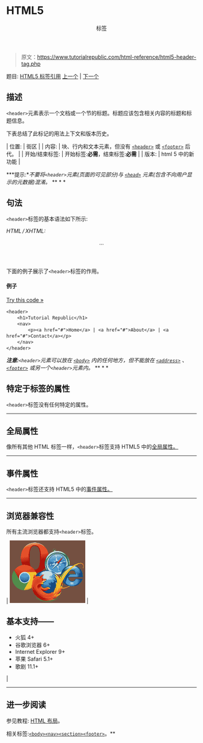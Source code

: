 # HTML5

<header>标签</header>

> 原文：<https://www.tutorialrepublic.com/html-reference/html5-header-tag.php>

题目: [HTML5 标签引用](html5-tags.php) [上一个](html-head-tag.php) | [下一个](html5-hgroup-tag.php)

## 描述

`<header>`元素表示一个文档或一个节的标题。标题应该包含相关内容的标题和标题信息。

下表总结了此标记的用法上下文和版本历史。

| 位置: | 街区 |
| 内容: | 块、行内和文本元素，但没有 [`<header>`](html5-header-tag.php) 或 [`<footer>`](html5-footer-tag.php) 后代。 |
| 开始/结束标签: | 开始标签:**必需**，结束标签:**必需** |
| 版本: | html 5 中的新功能 |

 ***提示:**不要将`<header>`元素(页面的可见部分)与 [`<head>`](html-head-tag.php) 元素(包含不向用户显示的元数据)混淆。*  ** * *

## 句法

`<header>`标签的基本语法如下所示:

*HTML / XHTML:* <header> ... </header>

下面的例子展示了`<header>`标签的作用。

#### 例子

[Try this code »](../codelab.php?topic=html5&file=header-tag "Try this code using online Editor")

```
<header>
    <h1>Tutorial Republic</h1>
    <nav>
        <p><a href="#">Home</a> | <a href="#">About</a> | <a href="#">Contact</a></p>
    </nav>
</header>
```

 ***注意:**`<header>`元素可以放在 [`<body>`](html-body-tag.php) 内的任何地方，但不能放在 [`<address>`](html-address-tag.php) 、 [`<footer>`](html5-footer-tag.php) 或另一个`<header>`元素内。*  ** * *

## 特定于标签的属性

`<header>`标签没有任何特定的属性。

* * *

## 全局属性

像所有其他 HTML 标签一样，`<header>`标签支持 HTML5 中的[全局属性。](html5-global-attributes.php)

* * *

## 事件属性

`<header>`标签还支持 HTML5 中的[事件属性。](html5-event-attributes.php)

* * *

## 浏览器兼容性

所有主流浏览器都支持`<header>`标签。

| ![Browsers Icon](img/e9331123c77668c1832e541c2fca1002.png) | 

## 基本支持——

*   火狐 4+
*   谷歌浏览器 6+
*   Internet Explorer 9+
*   苹果 Safari 5.1+
*   歌剧 11.1+

 |

* * *

## 进一步阅读

参见教程: [HTML 布局](../html-tutorial/html-layout.php)。

相关标签:[`<body>`](html-body-tag.php)[`<nav>`](html5-nav-tag.php)[`<section>`](html5-section-tag.php)[`<footer>`](html5-footer-tag.php)。**